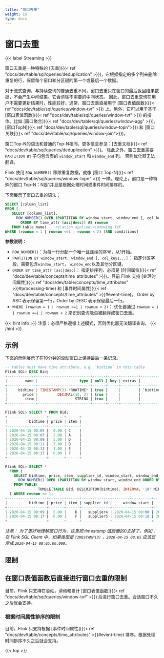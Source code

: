 ```yaml
---
title: "窗口去重"
weight: 16
type: docs
---
```

<!--
Licensed to the Apache Software Foundation (ASF) under one
or more contributor license agreements.  See the NOTICE file
distributed with this work for additional information
regarding copyright ownership.  The ASF licenses this file
to you under the Apache License, Version 2.0 (the
"License"); you may not use this file except in compliance
with the License.  You may obtain a copy of the License at

  http://www.apache.org/licenses/LICENSE-2.0

Unless required by applicable law or agreed to in writing,
software distributed under the License is distributed on an
"AS IS" BASIS, WITHOUT WARRANTIES OR CONDITIONS OF ANY
KIND, either express or implied.  See the License for the
specific language governing permissions and limitations
under the License.
-->

# 窗口去重
{{< label Streaming >}}

窗口去重是一种特殊的 [去重]({{< ref "docs/dev/table/sql/queries/deduplication" >}})，它根据指定的多个列来删除重复的行，保留每个窗口和分区键的第一个或最后一个数据。

对于流式查询，与持续查询的普通去重不同，窗口去重只在窗口的最后返回结果数据，不会产生中间结果。它会清除不需要的中间状态。
因此，窗口去重查询在用户不需要更新结果时，性能较好。通常，窗口去重直接用于 [窗口表值函数]({{< ref "docs/dev/table/sql/queries/window-tvf" >}}) 上。另外，它可以用于基于 [窗口表值函数]({{< ref "docs/dev/table/sql/queries/window-tvf" >}}) 的操作。比如 [窗口聚合]({{< ref "docs/dev/table/sql/queries/window-agg" >}})，[窗口TopN]({{< ref "docs/dev/table/sql/queries/window-topn">}}) 和 [窗口关联]({{< ref "docs/dev/table/sql/queries/window-join">}})。

窗口Top-N的语法和普通的Top-N相同，更多信息参见：[去重文档]({{< ref "docs/dev/table/sql/queries/deduplication" >}})。
除此之外，窗口去重需要 `PARTITION BY` 子句包含表的 `window_start` 和 `window_end` 列。
否则优化器无法翻译。

Flink 使用 `ROW_NUMBER()` 移除重复数据，就像 [窗口 Top-N]({{< ref "docs/dev/table/sql/queries/window-topn" >}}) 一样。理论上，窗口是一种特殊的窗口 Top-N：N是1并且是根据处理时间或事件时间排序的。

下面展示了窗口去重的语法：

```sql
SELECT [column_list]
FROM (
   SELECT [column_list],
     ROW_NUMBER() OVER (PARTITION BY window_start, window_end [, col_key1...]
       ORDER BY time_attr [asc|desc]) AS rownum
   FROM table_name) -- relation applied windowing TVF
WHERE (rownum = 1 | rownum <=1 | rownum < 2) [AND conditions]
```

**参数说明：**

*   `ROW_NUMBER()`：为每一行分配一个唯一且连续的序号，从1开始。
*   `PARTITION BY window_start, window_end [, col_key1...]`： 指定分区字段，需要包含`window_start`， `window_end`以及其他分区键。
*   `ORDER BY time_attr [asc|desc]`： 指定排序列，必须是 [时间属性]({{< ref "docs/dev/table/concepts/time_attributes" >}})。目前 Flink 支持 [处理时间属性]({{< ref "docs/dev/table/concepts/time_attributes" >}}#processing-time) 和 [事件时间属性]({{< ref "docs/dev/table/concepts/time_attributes" >}}#event-time)。 Order by ASC 表示保留第一行，Order by DESC 表示保留最后一行。
*   `WHERE (rownum = 1 | rownum <=1 | rownum < 2)`： 优化器通过 `rownum = 1 | rownum <=1 | rownum < 2` 来识别查询能否被翻译成窗口去重。

{{< hint info >}}
注意：必须严格遵循上述模式，否则优化器无法翻译查询。
{{< /hint >}}

## 示例

下面的示例展示了在10分钟的滚动窗口上保持最后一条记录。

```sql
-- tables must have time attribute, e.g. `bidtime` in this table
Flink SQL> DESC Bid;
+-------------+------------------------+------+-----+--------+---------------------------------+
|        name |                   type | null | key | extras |                       watermark |
+-------------+------------------------+------+-----+--------+---------------------------------+
|     bidtime | TIMESTAMP(3) *ROWTIME* | true |     |        | `bidtime` - INTERVAL '1' SECOND |
|       price |         DECIMAL(10, 2) | true |     |        |                                 |
|        item |                 STRING | true |     |        |                                 |
+-------------+------------------------+------+-----+--------+---------------------------------+

Flink SQL> SELECT * FROM Bid;
+------------------+-------+------+
|          bidtime | price | item |
+------------------+-------+------+
| 2020-04-15 08:05 |  4.00 | C    |
| 2020-04-15 08:07 |  2.00 | A    |
| 2020-04-15 08:09 |  5.00 | D    |
| 2020-04-15 08:11 |  3.00 | B    |
| 2020-04-15 08:13 |  1.00 | E    |
| 2020-04-15 08:17 |  6.00 | F    |
+------------------+-------+------+

Flink SQL> SELECT *
  FROM (
    SELECT bidtime, price, item, supplier_id, window_start, window_end, 
      ROW_NUMBER() OVER (PARTITION BY window_start, window_end ORDER BY bidtime DESC) AS rownum
    FROM TABLE(
               TUMBLE(TABLE Bid, DESCRIPTOR(bidtime), INTERVAL '10' MINUTES))
  ) WHERE rownum <= 1;
+------------------+-------+------+-------------+------------------+------------------+--------+
|          bidtime | price | item | supplier_id |     window_start |       window_end | rownum |
+------------------+-------+------+-------------+------------------+------------------+--------+
| 2020-04-15 08:09 |  5.00 |    D |   supplier4 | 2020-04-15 08:00 | 2020-04-15 08:10 |      1 |
| 2020-04-15 08:17 |  6.00 |    F |   supplier5 | 2020-04-15 08:10 | 2020-04-15 08:20 |      1 |
+------------------+-------+------+-------------+------------------+------------------+--------+
```

*注意： 为了更好地理解窗口行为，这里把 timestamp 值后面的0去掉了。例如：在 Flink SQL Client 中，如果类型是 `TIMESTAMP(3)` ，`2020-04-15 08:05` 应该显示成 `2020-04-15 08:05:00.000`。*

## 限制

## 在窗口表值函数后直接进行窗口去重的限制

目前，Flink 只支持在滚动，滑动和累计 [窗口表值函数]({{< ref "docs/dev/table/sql/queries/window-tvf" >}}) 后进行窗口去重。会话窗口不久之后就会支持。

### 根据时间属性排序的限制

目前，Flink 只支持根据 [事件时间属性]({{< ref "docs/dev/table/concepts/time_attributes" >}}#event-time) 排序。根据处理时间排序不久之后就会支持。

{{< top >}}
